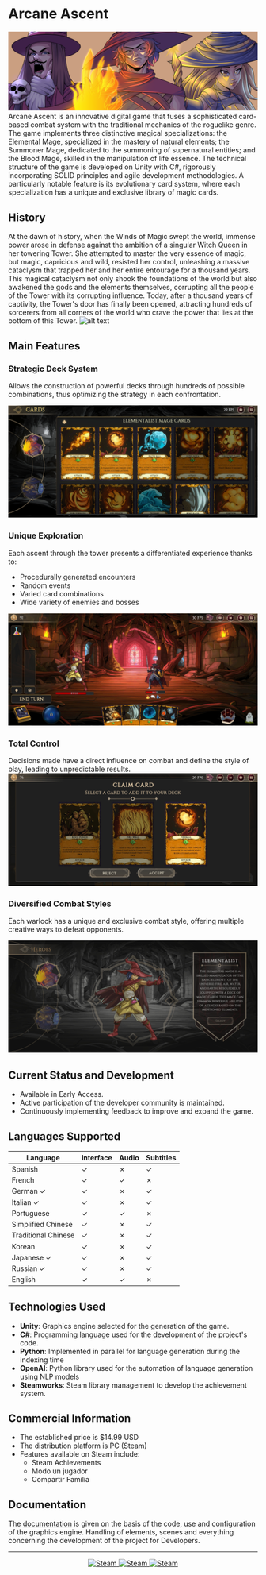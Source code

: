 # Arcane Ascent

![alt text](./Doc/Images/Portada.png)
Arcane Ascent is an innovative digital game that fuses a sophisticated card-based combat system with the traditional mechanics of the roguelike genre. The game implements three distinctive magical specializations: the Elemental Mage, specialized in the mastery of natural elements; the Summoner Mage, dedicated to the summoning of supernatural entities; and the Blood Mage, skilled in the manipulation of life essence. The technical structure of the game is developed on Unity with C#, rigorously incorporating SOLID principles and agile development methodologies. A particularly notable feature is its evolutionary card system, where each specialization has a unique and exclusive library of magic cards.

## History

At the dawn of history, when the Winds of Magic swept the world, immense power arose in defense against the ambition of a singular Witch Queen in her towering Tower. She attempted to master the very essence of magic, but magic, capricious and wild, resisted her control, unleashing a massive cataclysm that trapped her and her entire entourage for a thousand years. This magical cataclysm not only shook the foundations of the world but also awakened the gods and the elements themselves, corrupting all the people of the Tower with its corrupting influence. Today, after a thousand years of captivity, the Tower's door has finally been opened, attracting hundreds of sorcerers from all corners of the world who crave the power that lies at the bottom of this Tower.
![alt text](./Doc/Images/Trailer.gif)

## Main Features

### Strategic Deck System

Allows the construction of powerful decks through hundreds of possible combinations, thus optimizing the strategy in each confrontation.

![alt text](./Doc/Images/collection.jpg)

### Unique Exploration

Each ascent through the tower presents a differentiated experience thanks to:

* Procedurally generated encounters
* Random events
* Varied card combinations
* Wide variety of enemies and bosses

![alt text](./Doc/Images/combat.jpg)

### Total Control

Decisions made have a direct influence on combat and define the style of play, leading to unpredictable results.
![alt text](./Doc/Images/claimCard.jpg)

### Diversified Combat Styles

 Each warlock has a unique and exclusive combat style, offering multiple creative ways to defeat opponents.

![alt text](./Doc/Images/heroSelection.jpg)

## Current Status and Development

* Available in Early Access.
* Active participation of the developer community is maintained.
* Continuously implementing feedback to improve and expand the game.

## Languages Supported

| Language | Interface | Audio | Subtitles |
|---------------|----------|-------|------------|
| Spanish | ✓ | ✗ | ✓ | ✗ | ✓ |
| French | ✓ | ✓ | ✗ | ✓ | ✓ |
| German ✓ | ✓ | ✗ | ✓ | ✓ | ✓ |
| Italian ✓ | ✓ | ✗ | ✓ | ✓ | ✓ | ✓ |
| Portuguese | ✓ | ✓ | ✗ | ✓ | ✓ | ✓ |
| Simplified Chinese| ✓ | ✗ | ✓ | ✓ | ✓ |
| Traditional Chinese| ✓ | ✗ | ✓ | ✗ | ✓ | ✓ |
| Korean | ✓ | ✗ | ✓ | ✓ | ✓ |
| Japanese ✓ | ✓ | ✗ | ✓ | ✓ |
| Russian ✓ | ✓ | ✗ | ✓ | ✓ |
| English | ✓ | ✓ | ✗ | ✓ | ✓ |

## Technologies Used

* **Unity**: Graphics engine selected for the generation of the game.
* **C#**: Programming language used for the development of the project's code.
* **Python**: Implemented in parallel for language generation during the indexing time
* **OpenAI**: Python library used for the automation of language generation using NLP models
* **Steamworks**: Steam library management to develop the achievement system.

## Commercial Information

* The established price is $14.99 USD
* The distribution platform is PC (Steam)
* Features available on Steam include:
  * Steam Achievements
  * Modo un jugador
  * Compartir Familia

## Documentation

The [documentation](./Doc/Wiki.md) is given on the basis of the code, use and configuration of the graphics engine. Handling of elements, scenes and everything concerning the development of the project for Developers.

------
<div align=center>
<a href="https://store.steampowered.com/app/3205630/Arcane_Ascent/" target="_blank">
<img alt="Steam" src="https://img.shields.io/static/v1?style=for-the-badge&message=steam&color=00adee&logo=Steam&logoColor=FFFFFF&label=" height = 40/>
</a>
<a href="https://github.com/rb58853" target="_blank">
<img alt="Steam" src="https://img.shields.io/static/v1?style=for-the-badge&message=developer&color=24292e&logo=github&logoColor=FFFFFF&label=" height = 40/>
</a>
<a href="./Doc/Images/Trailer.mp4" target="_blank">
<img alt="Steam" src="https://img.shields.io/static/v1?style=for-the-badge&message=Trailer&color=991234&logo=V&logoColor=FFFFFF&label=" height = 40/>
</a>
</div>
